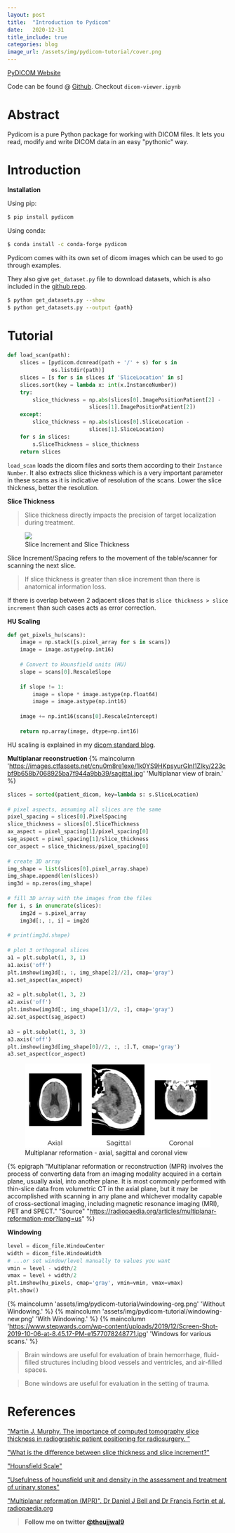```yaml
---
layout: post
title:  "Introduction to Pydicom"
date:   2020-12-31
title_include: true
categories: blog
image_url: /assets/img/pydicom-tutorial/cover.png
---
```


[PyDICOM Website](https://pydicom.github.io/)

Code can be found @ [Github](https://github.com/Ujjwal-9/medical-training/tree/master/dicom-demo). Checkout `dicom-viewer.ipynb`

# Abstract

Pydicom is a pure Python package for working with DICOM files. It lets you read, modify and write DICOM data in an easy "pythonic" way.


# Introduction

**Installation**

Using pip: 
```bash
$ pip install pydicom
```

Using conda: 
```bash
$ conda install -c conda-forge pydicom
```

Pydicom comes with its own set of dicom images which can be used to go through examples.

They also give `get_dataset.py` file to download datasets, which is also included in the [github repo](https://github.com/Ujjwal-9/medical-training/tree/master/dicom-demo).

```bash
$ python get_datasets.py --show
$ python get_datasets.py --output {path}
```


# Tutorial
```python
def load_scan(path):
    slices = [pydicom.dcmread(path + '/' + s) for s in               
              os.listdir(path)]
    slices = [s for s in slices if 'SliceLocation' in s]
    slices.sort(key = lambda x: int(x.InstanceNumber))
    try:
        slice_thickness = np.abs(slices[0].ImagePositionPatient[2] -   
                          slices[1].ImagePositionPatient[2])
    except:
        slice_thickness = np.abs(slices[0].SliceLocation - 
                          slices[1].SliceLocation)
    for s in slices:
        s.SliceThickness = slice_thickness
    return slices
```
`load_scan` loads the dicom files and sorts them according to their `Instance Number`. It also extracts slice thickness which is a very important parameter in these scans as it is indicative of resolution of the scans. Lower the slice thickness, better the resolution.


**Slice Thickness**

> Slice thickness directly impacts the precision of target localization during treatment.

<figure>
<img src="https://www.materialise.com/sites/default/files/image-uploads/pages/academy/Medical/slice_increment.jpg">
<figcaption>Slice Increment and Slice Thickness</figcaption>
</figure>

Slice Increment/Spacing refers to the movement of the table/scanner for scanning the next slice.

> If slice thickness is greater than slice increment than there is anatomical information loss.

If there is overlap between 2 adjacent slices that is `slice thickness > slice increment` than such cases acts as error correction.

**HU Scaling**

```python
def get_pixels_hu(scans):
    image = np.stack([s.pixel_array for s in scans])
    image = image.astype(np.int16)
    
    # Convert to Hounsfield units (HU)
    slope = scans[0].RescaleSlope
    
    if slope != 1:
        image = slope * image.astype(np.float64)
        image = image.astype(np.int16)
        
    image += np.int16(scans[0].RescaleIntercept)
    
    return np.array(image, dtype=np.int16)
```

HU scaling is explained in my [dicom standard blog](http://ujjwal9.ml/blog/medicine/2020/12/28/dicom-intro.html). 

**Multiplanar reconstruction**
{% maincolumn 'https://images.ctfassets.net/cnu0m8re1exe/1k0YS9HKpsyurGlnI1Zlky/223cbf9b658b7068925ba7f944a9bb39/sagittal.jpg' 'Multiplanar view of brain.' %}


```python
slices = sorted(patient_dicom, key=lambda s: s.SliceLocation)

# pixel aspects, assuming all slices are the same
pixel_spacing = slices[0].PixelSpacing
slice_thickness = slices[0].SliceThickness
ax_aspect = pixel_spacing[1]/pixel_spacing[0]
sag_aspect = pixel_spacing[1]/slice_thickness
cor_aspect = slice_thickness/pixel_spacing[0]

# create 3D array
img_shape = list(slices[0].pixel_array.shape)
img_shape.append(len(slices))
img3d = np.zeros(img_shape)

# fill 3D array with the images from the files
for i, s in enumerate(slices):
    img2d = s.pixel_array
    img3d[:, :, i] = img2d
    
# print(img3d.shape)

# plot 3 orthogonal slices
a1 = plt.subplot(1, 3, 1)
a1.axis('off')
plt.imshow(img3d[:, :, img_shape[2]//2], cmap='gray')
a1.set_aspect(ax_aspect)

a2 = plt.subplot(1, 3, 2)
a2.axis('off')
plt.imshow(img3d[:, img_shape[1]//2, :], cmap='gray')
a2.set_aspect(sag_aspect)

a3 = plt.subplot(1, 3, 3)
a3.axis('off')
plt.imshow(img3d[img_shape[0]//2, :, :].T, cmap='gray')
a3.set_aspect(cor_aspect)
```
<figure>
<img src="/assets/img/pydicom-tutorial/mpr.png">
<figcaption>Multiplanar reformation - axial, sagittal and coronal view</figcaption>
</figure>

{% epigraph "Multiplanar reformation or reconstruction (MPR) involves the process of converting data from an imaging modality acquired in a certain plane, usually axial, into another plane. It is most commonly performed with thin-slice data from volumetric CT in the axial plane, but it may be accomplished with scanning in any plane and whichever modality capable of cross-sectional imaging, including magnetic resonance imaging (MRI), PET and SPECT." "Source" "https://radiopaedia.org/articles/multiplanar-reformation-mpr?lang=us" %}


**Windowing**

```python
level = dicom_file.WindowCenter
width = dicom_file.WindowWidth
# ...or set window/level manually to values you want
vmin = level - width/2
vmax = level + width/2
plt.imshow(hu_pixels, cmap='gray', vmin=vmin, vmax=vmax)
plt.show()
```

{% maincolumn 'assets/img/pydicom-tutorial/windowing-org.png' 'Without Windowing.' %}
{% maincolumn 'assets/img/pydicom-tutorial/windowing-new.png' 'With Windowing.' %}
{% maincolumn 'https://www.stepwards.com/wp-content/uploads/2019/12/Screen-Shot-2019-10-06-at-8.45.17-PM-e1577078248771.jpg' 'Windows for various scans.' %}

> Brain windows are useful for evaluation of brain hemorrhage, fluid-filled structures including blood vessels and ventricles, and air-filled spaces.

> Bone windows are useful for evaluation in the setting of trauma. 


# References

["Martin J. Murphy. The importance of computed tomography slice thickness in radiographic patient positioning for radiosurgery. "](https://doi.org/10.1118/1.598500)

["What is the difference between slice thickness and slice increment?"](https://www.materialise.com/en/faq/what-difference-between-slice-thickness-and-slice-increment#:~:text=Slice%20thickness%20and%20slice%20increment%20are%20central%20concepts%20that%20surround,4%20mm%20in%20the%20illustration)

["Hounsfield Scale"](https://www.sciencedirect.com/topics/medicine-and-dentistry/hounsfield-scale)

["Usefulness of hounsfield unit and density in the assessment and treatment of urinary stones"](https://www.ncbi.nlm.nih.gov/pmc/articles/PMC4220362/)

["Multiplanar reformation (MPR)". Dr Daniel J Bell and Dr Francis Fortin et al. radiopaedia.org](https://radiopaedia.org/articles/multiplanar-reformation-mpr?lang=us)


> **Follow me on twitter [@theujjwal9](https://twitter.com/theujjwal9)**